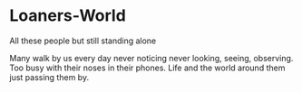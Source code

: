 # Loaners-World
All these people but still standing alone

Many walk by us every day never noticing never looking, seeing, observing.
Too busy with their noses in their phones.
Life and the world around them just passing them by.
